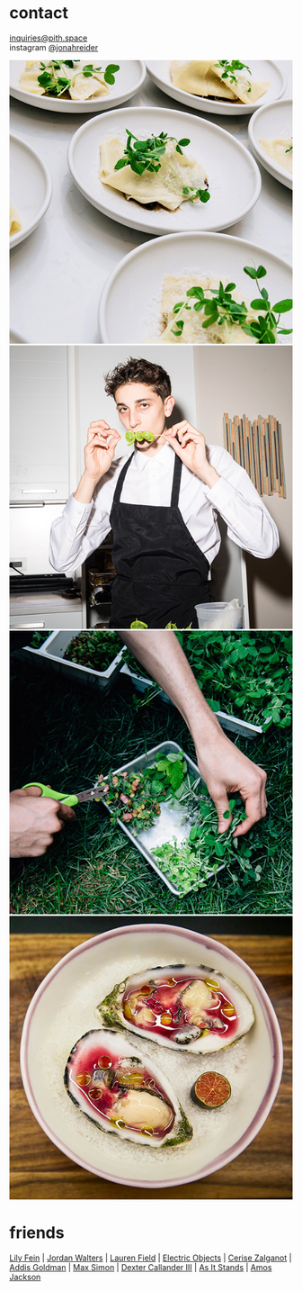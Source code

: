# contact
[inquiries@pith.space](mailto:inquiries@pith.space)  
	instagram [@jonahreider](https://instagram.com/jonahreider)

![plates of pasta](media/images/pasta_plating.jpg)
![Jonah Reider posing with a skewer](media/images/jonah.jpg)
![hands harvesting greens](media/images/greenery.jpg)
![oysters](media/images/sea_food.jpg)
# friends

[Lily Fein](http://www.lilyfein.com/) \| [Jordan Walters](http://jordanwalters.com/) \| [Lauren Field](http://laurenfield.studio/) \| [Electric Objects](https://www.electricobjects.com/) \| [Cerise Zalganot](https://www.cerisezelenetz.com/) \| [Addis Goldman](https://www.addisgoldman.com/) \| [Max Simon](http://www.maxsimon.space/) \| [Dexter Callander III](http://vimeo.com/dextercallender) \| [As It Stands](http://asitstands.la/) \| [Amos Jackson](https://amos.im/)

&nbsp;
